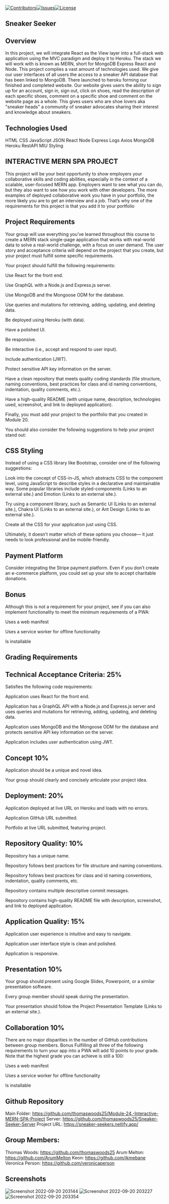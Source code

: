 [![Contributors][contributors-shield]][contributors-url][![Issues][issues-shield]][issues-url][![License][license-shield]](./LICENSE.txt)

## Sneaker Seeker 

## Overview 
In this project, we will integrate React as the View layer into a full-stack web application using the MVC paradigm and deploy it to Heroku. The stack we will work with is known as MERN, short for MongoDB Express React and Node. This project complies a vast amount of technologies used. We give our user interfaces of all users the access to a sneaker API database that has been linked to MongoDB. There launched to heroku forming our finished and completed website. Our website gives users the ability to sign up for an account, sign in, sign out, click on shoes, read the description of each specific shoes, comment on a specific shoe and comment on the website page as a whole. This gives users who are shoe lovers aka "sneaker heads" a community of sneaker advocates sharing their interest and knowledge about sneakers.

## Technologies Used

HTML
CSS
JavaScript
JSON
React
Node
Express
Logs
Axios
MongoDB
Heroku
RestAPI
MIU Styling 

## INTERACTIVE MERN SPA PROJECT

This project will be your best opportunity to show employers your collaborative skills and coding abilities, especially in the context of a scalable, user-focused MERN app. Employers want to see what you can do, but they also want to see how you work with other developers. The more examples of deployed collaborative work you have in your portfolio, the more likely you are to get an interview and a job. That’s why one of the requirements for this project is that you add it to your portfolio

## Project Requirements
Your group will use everything you’ve learned throughout this course to create a MERN stack single-page application that works with real-world data to solve a real-world challenge, with a focus on user demand. The user story and acceptance criteria will depend on the project that you create, but your project must fulfill some specific requirements.

Your project should fulfill the following requirements:

Use React for the front end.

Use GraphQL with a Node.js and Express.js server.

Use MongoDB and the Mongoose ODM for the database.

Use queries and mutations for retrieving, adding, updating, and deleting data.

Be deployed using Heroku (with data).

Have a polished UI.

Be responsive.

Be interactive (i.e., accept and respond to user input).

Include authentication (JWT).

Protect sensitive API key information on the server.

Have a clean repository that meets quality coding standards (file structure, naming conventions, best practices for class and id naming conventions, indentation, quality comments, etc.).

Have a high-quality README (with unique name, description, technologies used, screenshot, and link to deployed application).

Finally, you must add your project to the portfolio that you created in Module 20.

You should also consider the following suggestions to help your project stand out:

## CSS Styling
Instead of using a CSS library like Bootstrap, consider one of the following suggestions:

Look into the concept of CSS-in-JS, which abstracts CSS to the component level, using JavaScript to describe styles in a declarative and maintainable way. Some popular libraries include styled-components (Links to an external site.) and Emotion (Links to an external site.).

Try using a component library, such as Semantic UI (Links to an external site.), Chakra UI (Links to an external site.), or Ant Design (Links to an external site.).

Create all the CSS for your application just using CSS.

Ultimately, it doesn't matter which of these options you choose— it just needs to look professional and be mobile-friendly.

## Payment Platform
Consider integrating the Stripe payment platform. Even if you don’t create an e-commerce platform, you could set up your site to accept charitable donations.

## Bonus
Although this is not a requirement for your project, see if you can also implement functionality to meet the minimum requirements of a PWA:

Uses a web manifest

Uses a service worker for offline functionality

Is installable


## Grading Requirements

## Technical Acceptance Criteria: 25%
Satisfies the following code requirements:

Application uses React for the front end.

Application has a GraphQL API with a Node.js and Express.js server and uses queries and mutations for retrieving, adding, updating, and deleting data.

Application uses MongoDB and the Mongoose ODM for the database and protects sensitive API key information on the server.

Application includes user authentication using JWT.

## Concept 10%
Application should be a unique and novel idea.

Your group should clearly and concisely articulate your project idea.

## Deployment: 20%
Application deployed at live URL on Heroku and loads with no errors.

Application GitHub URL submitted.

Portfolio at live URL submitted, featuring project.

## Repository Quality: 10%
Repository has a unique name.

Repository follows best practices for file structure and naming conventions.

Repository follows best practices for class and id naming conventions, indentation, quality comments, etc.

Repository contains multiple descriptive commit messages.

Repository contains high-quality README file with description, screenshot, and link to deployed application.

## Application Quality: 15%
Application user experience is intuitive and easy to navigate.

Application user interface style is clean and polished.

Application is responsive.

## Presentation 10%
Your group should present using Google Slides, Powerpoint, or a similar presentation software.

Every group member should speak during the presentation.

Your presentation should follow the Project Presentation Template (Links to an external site.).

## Collaboration 10%
There are no major disparities in the number of GitHub contributions between group members.
Bonus
Fulfilling all three of the following requirements to turn your app into a PWA will add 10 points to your grade. Note that the highest grade you can achieve is still a 100:

Uses a web manifest

Uses a service worker for offline functionality

Is installable

## Github Repository

Main Folder: https://github.com/thomaswoods25/Module-24.-Interactive-MERN-SPA-Project
Server: https://github.com/thomaswoods25/Sneaker-Seeker-Server
Project URL: https://sneaker-seekers.netlify.app/


## Group Members:

Thomas Woods: https://github.com/thomaswoods25
Arum Melton: https://github.com/ArumMelton
Keon: https://github.com/jkmebane
Veronica Person: https://github.com/veronicaperson

## Screenshots


![Screenshot 2022-09-20 203144](https://user-images.githubusercontent.com/103224098/191876461-5bdc0047-989e-4930-adc8-8288e11dfab7.png)
![Screenshot 2022-09-20 203227](https://user-images.githubusercontent.com/103224098/191876462-f8d77e4a-e6eb-4e4e-9625-8ddacd8a8137.png)
![Screenshot 2022-09-20 203354](https://user-images.githubusercontent.com/103224098/191876463-79d7593b-2dbd-4198-88bf-1e83ea3ca4b9.png)






[contributors-shield]: https://img.shields.io/badge/SneakerSeekers%20Contributors-brightgreen
[contributors-url]: https://github.com/thomaswoods25/Module-24.-Interactive-MERN-SPA-Project/graphs/contributors
[issues-shield]: https://img.shields.io/badge/SneakerSeekers%20Issues-red
[issues-url]: https://github.com/thomaswoods25/Module-24.-Interactive-MERN-SPA-Project/issues
[license-shield]: https://img.shields.io/badge/license-ISC-green
